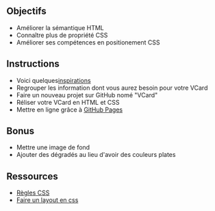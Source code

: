 ## Objectifs

- Améliorer la sémantique HTML
- Connaître plus de propriété CSS
- Améliorer ses compétences en positionement CSS

## Instructions 

- Voici quelques[inspirations](https://www.google.be/search?q=vcard&espv=2&source=lnms&tbm=isch&sa=X&ved=0ahUKEwjIqtvku6zTAhVmIJoKHQDZD4wQ_AUIBigB&biw=1250&bih=703#tbm=isch&q=vcard+template)
- Regrouper les information dont vous aurez besoin pour votre VCard
- Faire un nouveau projet sur GitHub nomé "VCard"
- Réliser votre VCard en HTML et CSS
- Mettre en ligne grâce à [GitHub Pages](https://pages.github.com)

## Bonus

- Mettre une image de fond
- Ajouter des dégradés au lieu d'avoir des couleurs plates

## Ressources 

- [Règles CSS](https://www.w3schools.com/css/default.asp)
- [Faire un layout en css](https://apprendre-html.3wa.fr/css-positionnement/layout-css)
